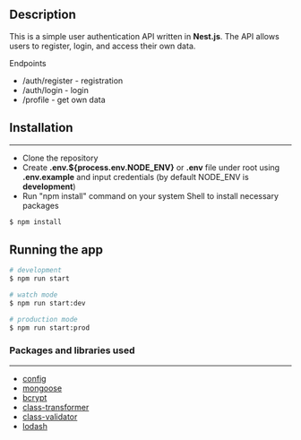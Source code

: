 ## Description

This is a simple user authentication API written in **Nest.js**.
The API allows users to register, login, and access their own data.

Endpoints
* /auth/register - registration
* /auth/login - login
* /profile - get own data


## Installation

- --
* Clone the repository
* Create **.env.${process.env.NODE_ENV}** or **.env** file under root using **.env.example** and input credentials (by default NODE_ENV is **development**)
* Run "npm install" command on your system Shell to install necessary packages

```bash
$ npm install
```

## Running the app

```bash
# development
$ npm run start

# watch mode
$ npm run start:dev

# production mode
$ npm run start:prod
```

### Packages and libraries used
- --
* [config](https://www.npmjs.com/package/@nestjs/config)
* [mongoose](https://mongoosejs.com)
* [bcrypt](https://www.npmjs.com/package/bcrypt)
* [class-transformer](https://www.npmjs.com/package/class-transformer)
* [class-validator](https://www.npmjs.com/package/class-validator)
* [lodash](https://www.npmjs.com/package/lodash)